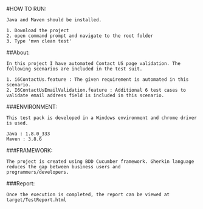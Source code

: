 #HOW TO RUN:

	Java and Maven should be installed. 

	1. Download the project
	2. open command prompt and navigate to the root folder 
	3. Type 'mvn clean test' 



##About:

	In this project I have automated Contact US page validation. The following scenarios are included in the test suit.

	1. i6ContactUs.feature : The given requirement is automated in this scenario.
	2. I6ContactUsEmailValidation.feature : Additional 6 test cases to validate email address field is included in this scenario.


###ENVIRONMENT:

	This test pack is developed in a Windows environment and chrome driver is used.

	Java : 1.8.0_333
	Maven : 3.8.6

###FRAMEWORK:

	The project is created using BDD Cucumber framework. Gherkin language reduces the gap between business users and
	programmers/developers.


###Report:

	Once the execution is completed, the report can be viewed at target/TestReport.html
